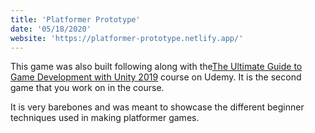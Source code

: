 ```yaml
---
title: 'Platformer Prototype'
date: '05/18/2020'
website: 'https://platformer-prototype.netlify.app/'
---
```


This game was also built following along with the[The Ultimate Guide to Game Development with Unity 2019](https://www.udemy.com/course/the-ultimate-guide-to-game-development-with-unity/) course on Udemy. It is the second game that you work on in the course.

It is very barebones and was meant to showcase the different beginner techniques used in making platformer games.